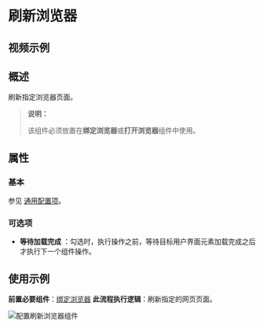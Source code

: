 # 刷新浏览器

## 视频示例

## 概述

刷新指定浏览器页面。

>**说明：**
>
>该组件必须放置在**绑定浏览器**或**打开浏览器**组件中使用。

## 属性

### 基本

参见 [通用配置项](../Appendix/CommonConfigurationItems.md)。

### 可选项

- **等待加载完成** ：勾选时，执行操作之前，等待目标用户界面元素加载完成之后才执行下一个组件操作。

## 使用示例

**前置必要组件**：[绑定浏览器](../Browser/AttachBrowser.md)
**此流程执行逻辑**：刷新指定的网页页面。

![配置刷新浏览器组件](https://docimages.blob.core.chinacloudapi.cn/images/Activities/RefreshBrowser20201221.png)
